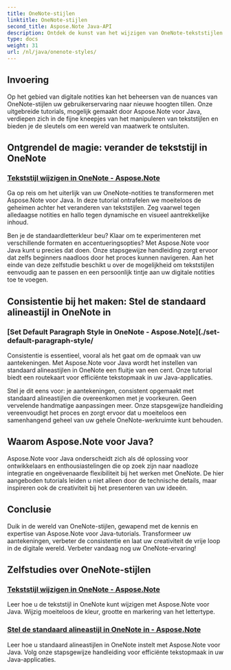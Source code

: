 ```yaml
---
title: OneNote-stijlen
linktitle: OneNote-stijlen
second_title: Aspose.Note Java-API
description: Ontdek de kunst van het wijzigen van OneNote-tekststijlen met Aspose.Note voor Java. Leer hoe u de kleur, grootte en markering van het lettertype kunt wijzigen in onze stapsgewijze zelfstudies.
type: docs
weight: 31
url: /nl/java/onenote-styles/
---
```


## Invoering

Op het gebied van digitale notities kan het beheersen van de nuances van OneNote-stijlen uw gebruikerservaring naar nieuwe hoogten tillen. Onze uitgebreide tutorials, mogelijk gemaakt door Aspose.Note voor Java, verdiepen zich in de fijne kneepjes van het manipuleren van tekststijlen en bieden je de sleutels om een wereld van maatwerk te ontsluiten.

## Ontgrendel de magie: verander de tekststijl in OneNote
### [Tekststijl wijzigen in OneNote - Aspose.Note](./change-text-style/)

Ga op reis om het uiterlijk van uw OneNote-notities te transformeren met Aspose.Note voor Java. In deze tutorial ontrafelen we moeiteloos de geheimen achter het veranderen van tekststijlen. Zeg vaarwel tegen alledaagse notities en hallo tegen dynamische en visueel aantrekkelijke inhoud.

Ben je de standaardletterkleur beu? Klaar om te experimenteren met verschillende formaten en accentueringsopties? Met Aspose.Note voor Java kunt u precies dat doen. Onze stapsgewijze handleiding zorgt ervoor dat zelfs beginners naadloos door het proces kunnen navigeren. Aan het einde van deze zelfstudie beschikt u over de mogelijkheid om tekststijlen eenvoudig aan te passen en een persoonlijk tintje aan uw digitale notities toe te voegen.

## Consistentie bij het maken: Stel de standaard alineastijl in OneNote in
### [Set Default Paragraph Style in OneNote - Aspose.Note](./set-default-paragraph-style/

Consistentie is essentieel, vooral als het gaat om de opmaak van uw aantekeningen. Met Aspose.Note voor Java wordt het instellen van standaard alineastijlen in OneNote een fluitje van een cent. Onze tutorial biedt een routekaart voor efficiënte tekstopmaak in uw Java-applicaties.

Stel je dit eens voor: je aantekeningen, consistent opgemaakt met standaard alineastijlen die overeenkomen met je voorkeuren. Geen vervelende handmatige aanpassingen meer. Onze stapsgewijze handleiding vereenvoudigt het proces en zorgt ervoor dat u moeiteloos een samenhangend geheel van uw gehele OneNote-werkruimte kunt behouden.

## Waarom Aspose.Note voor Java?
Aspose.Note voor Java onderscheidt zich als dé oplossing voor ontwikkelaars en enthousiastelingen die op zoek zijn naar naadloze integratie en ongeëvenaarde flexibiliteit bij het werken met OneNote. De hier aangeboden tutorials leiden u niet alleen door de technische details, maar inspireren ook de creativiteit bij het presenteren van uw ideeën.

## Conclusie
Duik in de wereld van OneNote-stijlen, gewapend met de kennis en expertise van Aspose.Note voor Java-tutorials. Transformeer uw aantekeningen, verbeter de consistentie en laat uw creativiteit de vrije loop in de digitale wereld. Verbeter vandaag nog uw OneNote-ervaring!
## Zelfstudies over OneNote-stijlen
### [Tekststijl wijzigen in OneNote - Aspose.Note](./change-text-style/)
Leer hoe u de tekststijl in OneNote kunt wijzigen met Aspose.Note voor Java. Wijzig moeiteloos de kleur, grootte en markering van het lettertype.
### [Stel de standaard alineastijl in OneNote in - Aspose.Note](./set-default-paragraph-style/)
Leer hoe u standaard alineastijlen in OneNote instelt met Aspose.Note voor Java. Volg onze stapsgewijze handleiding voor efficiënte tekstopmaak in uw Java-applicaties.